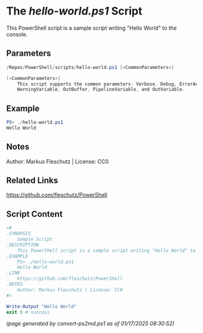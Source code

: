 The *hello-world.ps1* Script
===========================

This PowerShell script is a sample script writing "Hello World" to the console.

Parameters
----------
```powershell
/Repos/PowerShell/scripts/hello-world.ps1 [<CommonParameters>]

[<CommonParameters>]
    This script supports the common parameters: Verbose, Debug, ErrorAction, ErrorVariable, WarningAction, 
    WarningVariable, OutBuffer, PipelineVariable, and OutVariable.
```

Example
-------
```powershell
PS> ./hello-world.ps1
Hello World

```

Notes
-----
Author: Markus Fleschutz | License: CC0

Related Links
-------------
https://github.com/fleschutz/PowerShell

Script Content
--------------
```powershell
<#
.SYNOPSIS
	Sample Script
.DESCRIPTION
	This PowerShell script is a sample script writing "Hello World" to the console.
.EXAMPLE
	PS> ./hello-world.ps1
	Hello World
.LINK
	https://github.com/fleschutz/PowerShell
.NOTES
	Author: Markus Fleschutz | License: CC0
#>

Write-Output "Hello World"
exit 0 # success
```

*(page generated by convert-ps2md.ps1 as of 01/17/2025 08:30:52)*

